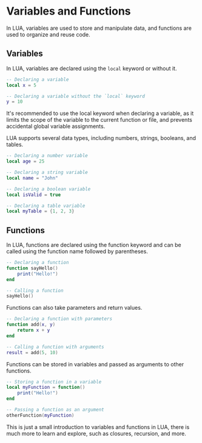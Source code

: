 # Variables and Functions

In LUA, variables are used to store and manipulate data, and functions are used to organize and reuse code.

## Variables
In LUA, variables are declared using the `local` keyword or without it.
```lua
-- Declaring a variable
local x = 5

-- Declaring a variable without the `local` keyword
y = 10
```
It's recommended to use the local keyword when declaring a variable, as it limits the scope of the variable to the current function or file, and prevents accidental global variable assignments.

LUA supports several data types, including numbers, strings, booleans, and tables.
```lua
-- Declaring a number variable
local age = 25

-- Declaring a string variable
local name = "John"

-- Declaring a boolean variable
local isValid = true

-- Declaring a table variable
local myTable = {1, 2, 3}
```
## Functions
In LUA, functions are declared using the function keyword and can be called using the function name followed by parentheses.
```lua
-- Declaring a function
function sayHello()
    print("Hello!")
end

-- Calling a function
sayHello()
```
Functions can also take parameters and return values.
```lua
-- Declaring a function with parameters
function add(x, y)
    return x + y
end

-- Calling a function with arguments
result = add(5, 10)
```
Functions can be stored in variables and passed as arguments to other functions.
```lua
-- Storing a function in a variable
local myFunction = function()
    print("Hello!")
end

-- Passing a function as an argument
otherFunction(myFunction)
```
This is just a small introduction to variables and functions in LUA, there is much more to learn and explore, such as closures, recursion, and more.